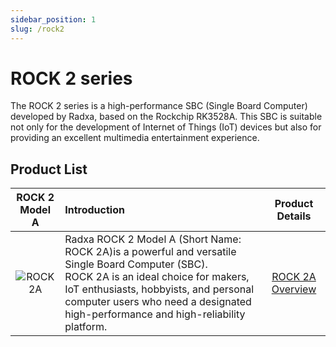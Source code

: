 ```yaml
---
sidebar_position: 1
slug: /rock2
---
```


# ROCK 2 series

The ROCK 2 series is a high-performance SBC (Single Board Computer) developed by Radxa, based on the Rockchip RK3528A. This SBC is suitable not only for the development of Internet of Things (IoT) devices but also for providing an excellent multimedia entertainment experience.

## Product List

|               ROCK 2 Model A               | Introduction                                                                                                                                                                                                                                                                |                  Product Details                  |
| :----------------------------------------: | :-------------------------------------------------------------------------------------------------------------------------------------------------------------------------------------------------------------------------------------------------------------------------- | :-----------------------------------------------: |
| ![ROCK 2A](/img/rock2a/ROCK-2A-comic.webp) | Radxa ROCK 2 Model A (Short Name: ROCK 2A)is a powerful and versatile Single Board Computer (SBC).<br/>ROCK 2A is an ideal choice for makers, IoT enthusiasts, hobbyists, and personal computer users who need a designated high-performance and high-reliability platform. | [ROCK 2A Overview](/rock2/rock2a/getting-started) |
